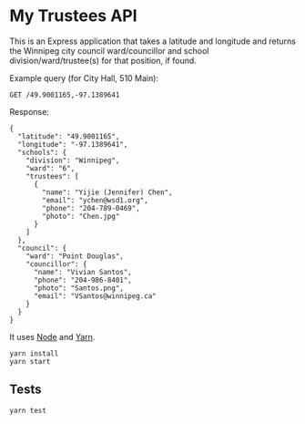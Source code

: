 # My Trustees API

This is an Express application that takes a latitude and longitude and returns the Winnipeg city council ward/councillor and school division/ward/trustee(s) for that position, if found.

Example query (for City Hall, 510 Main):

```
GET /49.9001165,-97.1389641
```

Response:

```
{
  "latitude": "49.9001165",
  "longitude": "-97.1389641",
  "schools": {
    "division": "Winnipeg",
    "ward": "6",
    "trustees": [
      {
        "name": "Yijie (Jennifer) Chen",
        "email": "ychen@wsd1.org",
        "phone": "204-789-0469",
        "photo": "Chen.jpg"
      }
    ]
  },
  "council": {
    "ward": "Point Douglas",
    "councillor": {
      "name": "Vivian Santos",
      "phone": "204-986-8401",
      "photo": "Santos.png",
      "email": "VSantos@winnipeg.ca"
    }
  }
}
```

It uses [Node](https://nodejs.org/en/download/) and [Yarn](https://classic.yarnpkg.com/en/docs/install/).

```
yarn install
yarn start
```

## Tests

```
yarn test
```
